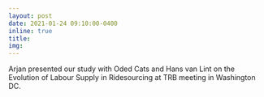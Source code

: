 ```yaml
---
layout: post
date: 2021-01-24 09:10:00-0400
inline: true
title:
img:
---
```


Arjan presented our study with Oded Cats and Hans van Lint on the Evolution of Labour Supply in Ridesourcing at TRB meeting in Washington DC.
